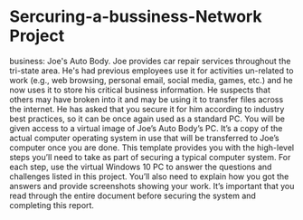 # Sercuring-a-bussiness-Network Project

business: Joe's Auto Body. Joe provides car repair services throughout the tri-state area. He's had previous employees use it for activities un-related to work (e.g., web browsing, personal email, social media, games, etc.) and he now uses it to store his critical business information. He suspects that others may have broken into it and may be using it to transfer files across the internet. He has asked that you secure it for him according to industry best practices, so it can be once again used as a standard PC.
You will be given access to a virtual image of Joe’s Auto Body’s PC. It’s a copy of the actual computer operating system in use that will be transferred to Joe’s computer once you are done.
This template provides you with the high-level steps you’ll need to take as part of securing a typical computer system. For each step, use the virtual Windows 10 PC to answer the questions and challenges listed in this project. You’ll also need to explain how you got the answers and provide screenshots showing your work.
It’s important that you read through the entire document before securing the system and completing this report.
